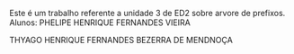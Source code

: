 Este é um trabalho referente a unidade 3 de ED2 sobre arvore de prefixos.
Alunos:
 PHELIPE HENRIQUE FERNANDES VIEIRA

 THYAGO HENRIQUE FERNANDES BEZERRA DE MENDNOÇA
